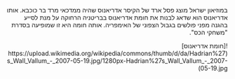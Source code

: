 
<p dir="rtl">
במוזיאון ישראל מוצג פסל ארד של הקיסר אדריאנוס שהיה ממדכאי מרד בר כוכבא. אותו אדריאנוס הוא שדאג לבנות את חומת אדריאנוס בבריטניה הרחוקה על מנת לסייע בהגנה מפני פולשים בגבול הצפוני של האימפריה. אותה חומה היא זו שמופיעה בסדרת "משחקי הכס".</p>


<p dir="rtl">
![חומת אדריאנוס](https://upload.wikimedia.org/wikipedia/commons/thumb/d/da/Hadrian%27s_Wall_Vallum_-_2007-05-19.jpg/1280px-Hadrian%27s_Wall_Vallum_-_2007-05-19.jpg)
